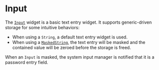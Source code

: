 # Input

The [`Input`][Input] widget is a basic text entry widget. It supports
generic-driven storage for some intuitive behaviors:

- When using a `String`, a default text entry widget is used.
- When using a [`MaskedString`][MaskedString], the text entry will be masked and
  the contained value will be zeroed before the storage is freed.

When an `Input` is masked, the system input manager is notified that it is a
password entry field.

[Input]: <{{ docs }}/widgets/input/struct.Input.html>
[MaskedString]: <{{ docs }}/widgets/input/struct.MaskedString.html>
